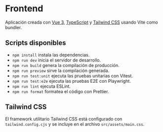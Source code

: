 # Frontend

Aplicación creada con [Vue 3](https://vuejs.org/), [TypeScript](https://www.typescriptlang.org/) y
[Tailwind CSS](https://tailwindcss.com/) usando Vite como bundler.

## Scripts disponibles

- `npm install` instala las dependencias.
- `npm run dev` inicia el servidor de desarrollo.
- `npm run build` genera la compilación de producción.
- `npm run preview` sirve la compilación generada.
- `npm run test:unit` ejecuta las pruebas unitarias con Vitest.
- `npm run test:e2e` ejecuta las pruebas E2E con Playwright.
- `npm run lint` ejecuta ESLint.
- `npm run format` formatea el código con Prettier.

## Tailwind CSS

El framework utilitario Tailwind CSS está configurado con `tailwind.config.cjs` y se incluye en el
archivo `src/assets/main.css`.
